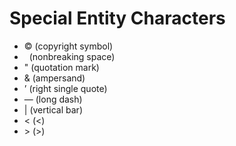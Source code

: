 # Special Entity Characters
- &copy; (copyright symbol)
- &nbsp; (nonbreaking space)
- &quot; (quotation mark)
- &amp; (ampersand)
- &rsquo; (right single quote)
- &mdash; (long dash)
- &#124; (vertical bar)
- &lt; (<)
- &gt; (>)

